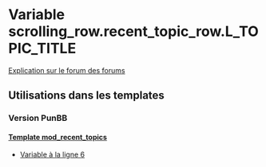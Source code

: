 # Variable scrolling_row.recent_topic_row.L_TOPIC_TITLE
[Explication sur le forum des forums](http://forum.forumactif.com/t294113-listing-des-variables#scrolling_row.recent_topic_row.L_TOPIC_TITLE)

## Utilisations dans les templates

### Version PunBB

#### [Template mod_recent_topics](punbb/mod_recent_topics.md)
* [Variable à la ligne 6](../punbb/mod_recent_topics.tpl#L6)
